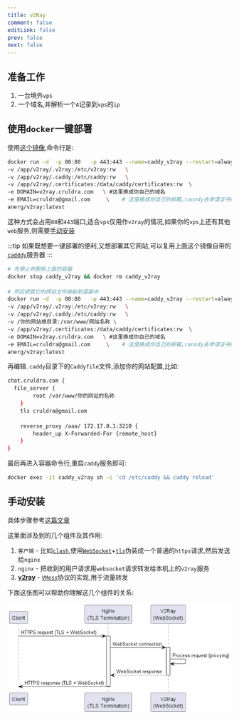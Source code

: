 ```yaml
---
title: v2Ray
comment: false
editLink: false
prev: false
next: false
---
```


## 准备工作

1. 一台境外`vps`
2. 一个域名,并解析一个`A`记录到`vps`的`ip`

## 使用`docker`一键部署

使用[这个镜像](https://github.com/anerg2046/Caddy_V2ray),命令行是:

```bash
docker run -d  -p 80:80   -p 443:443 --name=caddy_v2ray --restart=always  \
-v /app/v2ray/.v2ray:/etc/v2ray:rw   \
-v /app/v2ray/.caddy:/etc/caddy:rw   \
-v /app/v2ray/.certificates:/data/caddy/certificates:rw  \   
-e DOMAIN=v2ray.cruldra.com   \ #这里换成你自己的域名
-e EMAIL=cruldra@gmail.com     \    # 这里换成你自己的邮箱,canndy去申请证书的时候会用到
anerg/v2ray:latest
```

这种方式会占用`80`和`443`端口,适合`vps`仅用作`v2ray`的情况,如果你的`vps`上还有其他`web`服务,则需要[手动安装](#手动安装)

:::tip
如果既想要一键部署的便利,又想部署其它网站,可以复用上面这个镜像自带的[`cadddy`](https://caddyserver.com/)服务器
:::

```bash
# 先停止并删除上面的容器
docker stop caddy_v2ray && docker rm caddy_v2ray 

# 然后把其它的网站文件映射到容器中
docker run -d  -p 80:80   -p 443:443 --name=caddy_v2ray --restart=always  \
-v /app/v2ray/.v2ray:/etc/v2ray:rw   \
-v /app/v2ray/.caddy:/etc/caddy:rw   \
-v /你的网站根目录:/var/www/网站名称 \
-v /app/v2ray/.certificates:/data/caddy/certificates:rw  \   
-e DOMAIN=v2ray.cruldra.com   \ #这里换成你自己的域名
-e EMAIL=cruldra@gmail.com     \    # 这里换成你自己的邮箱,canndy去申请证书的时候会用到
anerg/v2ray:latest
```

再编辑`.caddy`目录下的`Caddyfile`文件,添加你的网站配置,比如:

```bash
chat.cruldra.com {
  file_server {
		root /var/www/你的网站的名称
	}
	tls cruldra@gmail.com

	reverse_proxy /aaa/ 172.17.0.1:3210 {
		header_up X-Forwarded-For {remote_host}
	}
}

```

最后再进入容器命令行,重启`caddy`服务即可:

```bash
docker exec -it caddy_v2ray sh -c 'cd /etc/caddy && caddy reload'
```

## 手动安装

具体步骤参考[这篇文章](https://codefuturesql.top/post/vps/)

这里面涉及到的几个组件及其作用:
1. `客户端` - 比如[`clash`](https://github.com/lantongxue/clash_for_windows_pkg/releases/tag/0.20.39),使用[`WebSocket`](https://www.liaoxuefeng.com/wiki/1022910821149312/1103303693824096)+[`tls`](https://www.cloudflare.com/zh-cn/learning/ssl/transport-layer-security-tls/)伪装成一个普通的`https`请求,然后发送给`nginx`
2. `nginx` - 把收到的用户请求用`websocket`请求转发给本机上的`v2ray`服务
3. [**v2ray**](https://github.com/v2fly/v2ray-core) - [`VMess`](https://www.v2ray.com/chapter_02/protocols/vmess.html)协议的实现,用于流量转发

下面这张图可以帮助你理解这几个组件的关系:

![](./assets/v2ray_tls_websocket_nginx.png)
